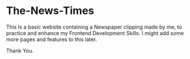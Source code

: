 # The-News-Times
This Is a basic website containing a Newspaper clipping made by me, to practice and enhance my Frontend Development Skills. 
I might add some more pages and features to this later.

Thank You.
